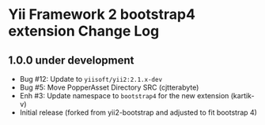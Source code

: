 Yii Framework 2 bootstrap4 extension Change Log
==============================================

1.0.0 under development
-----------------------

- Bug #12: Update to `yiisoft/yii2:2.1.x-dev`
- Bug #5: Move PopperAsset Directory SRC (cjtterabyte)
- Enh #3: Update namespace to `bootstrap4` for the new extension (kartik-v)
- Initial release (forked from yii2-bootstrap and adjusted to fit bootstrap 4)
